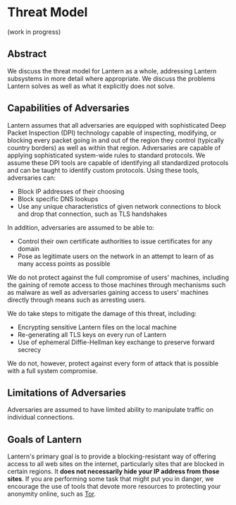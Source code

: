 # Threat Model

(work in progress)


## Abstract

We discuss the threat model for Lantern as a whole, addressing Lantern
subsystems in more detail where appropriate. We discuss the problems Lantern
solves as well as what it explicitly does not solve.


## Capabilities of Adversaries

Lantern assumes that all adversaries are equipped with sophisticated Deep
Packet Inspection (DPI) technology capable of inspecting, modifying, or
blocking every packet going in and out of the region they control (typically
country borders) as well as within that region. Adversaries are capable of
applying sophisticated system-wide rules to standard protocols. We assume these
DPI tools are capable of identifying all standardized protocols and can be
taught to identify custom protocols. Using these tools, adversaries can:

* Block IP addresses of their choosing
* Block specific DNS lookups
* Use any unique characteristics of given network connections to block and drop that connection, such as TLS handshakes

In addition, adversaries are assumed to be able to:

* Control their own certificate authorities to issue certificates for any domain
* Pose as legitimate users on the network in an attempt to learn of as many access points as possible

We do not protect against the full compromise of users' machines, including the gaining of remote access to those machines through mechanisms such as malware as well as adversaries gaining access to users' machines directly through means such as arresting users.

We do take steps to mitigate the damage of this threat, including: 

* Encrypting sensitive Lantern files on the local machine 
* Re-generating all TLS keys on every run of Lantern
* Use of ephemeral Diffie-Hellman key exchange to preserve forward secrecy

We do not, however, protect against every form of attack that is possible with a full system compromise.

## Limitations of Adversaries

Adversaries are assumed to have limited ability to manipulate traffic on
individual connections.


## Goals of Lantern

Lantern's primary goal is to provide a blocking-resistant way of offering
access to all web sites on the internet, particularly sites that are blocked in
certain regions. It **does not necessarily hide your IP address from those
sites**. If you are performing some task that might put you in danger, we
encourage the use of tools that devote more resources to protecting your
anonymity online, such as [Tor](http://www.torproject.org).
